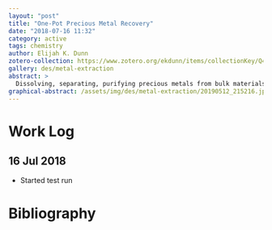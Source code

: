 ```yaml
---
layout: "post"
title: "One-Pot Precious Metal Recovery"
date: "2018-07-16 11:32"
category: active
tags: chemistry
author: Elijah K. Dunn
zotero-collection: https://www.zotero.org/ekdunn/items/collectionKey/Q4JJWSH6
gallery: des/metal-extraction
abstract: >
  Dissolving, separating, purifying precious metals from bulk materials in a single pot with recyclable and non-toxic chemicals.
graphical-abstract: /assets/img/des/metal-extraction/20190512_215216.jpg
---
```


# Work Log

## 16 Jul 2018
- Started test run

# Bibliography

<!--notes-->

<!--links-->
